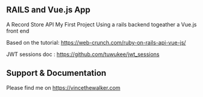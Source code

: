 ## RAILS and Vue.js App

A Record Store API
My First Project Using a rails backend togeather a Vue.js front end

Based on the tutorial:
https://web-crunch.com/ruby-on-rails-api-vue-js/

JWT sessions doc : https://github.com/tuwukee/jwt_sessions



## Support & Documentation

Please find me on https://vincethewalker.com 
